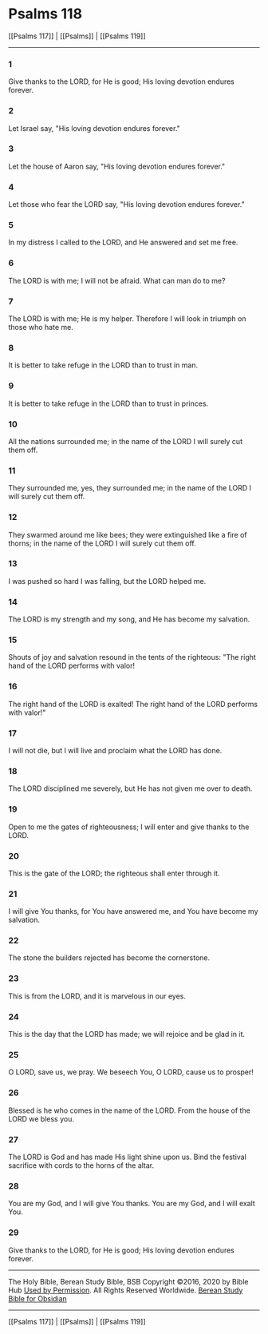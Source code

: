 # Psalms 118

[[Psalms 117]] | [[Psalms]] | [[Psalms 119]]

---

### 1
Give thanks to the LORD, for He is good; His loving devotion endures forever.

### 2
Let Israel say, "His loving devotion endures forever."

### 3
Let the house of Aaron say, "His loving devotion endures forever."

### 4
Let those who fear the LORD say, "His loving devotion endures forever."

### 5
In my distress I called to the LORD, and He answered and set me free.

### 6
The LORD is with me; I will not be afraid. What can man do to me?

### 7
The LORD is with me; He is my helper. Therefore I will look in triumph on those who hate me.

### 8
It is better to take refuge in the LORD than to trust in man.

### 9
It is better to take refuge in the LORD than to trust in princes.

### 10
All the nations surrounded me; in the name of the LORD I will surely cut them off.

### 11
They surrounded me, yes, they surrounded me; in the name of the LORD I will surely cut them off.

### 12
They swarmed around me like bees; they were extinguished like a fire of thorns; in the name of the LORD I will surely cut them off.

### 13
I was pushed so hard I was falling, but the LORD helped me.

### 14
The LORD is my strength and my song, and He has become my salvation.

### 15
Shouts of joy and salvation resound in the tents of the righteous: "The right hand of the LORD performs with valor!

### 16
The right hand of the LORD is exalted! The right hand of the LORD performs with valor!"

### 17
I will not die, but I will live and proclaim what the LORD has done.

### 18
The LORD disciplined me severely, but He has not given me over to death.

### 19
Open to me the gates of righteousness; I will enter and give thanks to the LORD.

### 20
This is the gate of the LORD; the righteous shall enter through it.

### 21
I will give You thanks, for You have answered me, and You have become my salvation.

### 22
The stone the builders rejected has become the cornerstone.

### 23
This is from the LORD, and it is marvelous in our eyes.

### 24
This is the day that the LORD has made; we will rejoice and be glad in it.

### 25
O LORD, save us, we pray. We beseech You, O LORD, cause us to prosper!

### 26
Blessed is he who comes in the name of the LORD. From the house of the LORD we bless you.

### 27
The LORD is God and has made His light shine upon us. Bind the festival sacrifice with cords to the horns of the altar.

### 28
You are my God, and I will give You thanks. You are my God, and I will exalt You.

### 29
Give thanks to the LORD, for He is good; His loving devotion endures forever.

---

The Holy Bible, Berean Study Bible, BSB
Copyright ©2016, 2020 by Bible Hub
[Used by Permission](https://berean.bible/terms.htm). All Rights Reserved Worldwide.
[Berean Study Bible for Obsidian](https://github.com/gapmiss/berean-study-bible-for-obsidian)

---

[[Psalms 117]] | [[Psalms]] | [[Psalms 119]]

